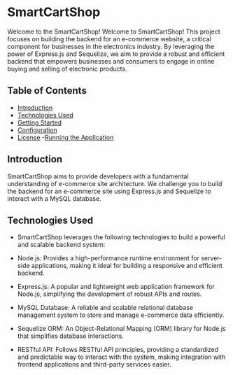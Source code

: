 # SmartCartShop

Welcome to the SmartCartShop!
Welcome to SmartCartShop! This project focuses on building the backend for an e-commerce website, a critical component for businesses in the electronics industry. By leveraging the power of Express.js and Sequelize, we aim to provide a robust and efficient backend that empowers businesses and consumers to engage in online buying and selling of electronic products.

## Table of Contents

- [Introduction](#Introduction)
- [Technologies Used](#TechnologiesUsed)
- [Getting Started](#getting-started)
- [Configuration](#Configuration)
- [License](#license) -[Running the Application](#RunningtheApplication)

## Introduction

SmartCartShop aims to provide developers with a fundamental understanding of e-commerce site architecture. We challenge you to build the backend for an e-commerce site using Express.js and Sequelize to interact with a MySQL database.

## Technologies Used

- SmartCartShop leverages the following technologies to build a powerful and scalable backend system:

- Node.js: Provides a high-performance runtime environment for server-side applications, making it ideal for building a responsive and efficient backend.

- Express.js: A popular and lightweight web application framework for Node.js, simplifying the development of robust APIs and routes.

- MySQL Database: A reliable and scalable relational database management system to store and manage e-commerce data efficiently.

- Sequelize ORM: An Object-Relational Mapping (ORM) library for Node.js that simplifies database interactions.

- RESTful API: Follows RESTful API principles, providing a standardized and predictable way to interact with the system, making integration with frontend applications and third-party services easier.
